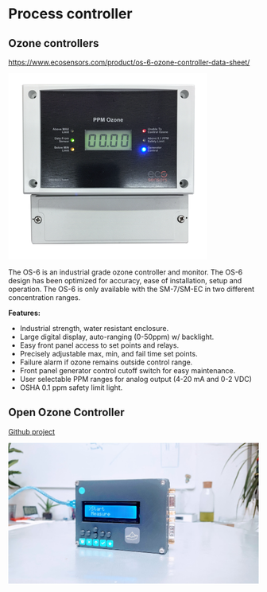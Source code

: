 # Process controller



## Ozone controllers

https://www.ecosensors.com/product/os-6-ozone-controller-data-sheet/

![](ozone_controller.png)

The OS-6 is an industrial grade ozone controller and monitor. The OS-6 design has been optimized for accuracy, ease of installation, setup and operation. The OS-6 is only available with the SM-7/SM-EC in two different concentration ranges.

**Features:**

- Industrial strength, water resistant enclosure.
- Large digital display, auto-ranging (0-50ppm) w/ backlight.
- Easy front panel access to set points and relays.
- Precisely adjustable max, min, and fail time set points.
- Failure alarm if ozone remains outside control range.
- Front panel generator control cutoff switch for easy maintenance.
- User selectable PPM ranges for analog output (4-20 mA and 0-2 VDC)
- OSHA 0.1 ppm safety limit light.



## Open Ozone Controller

[Github project](https://https://github.com/nowtechnologies/open_ozone_controller)

![](the_thing.jpg)

